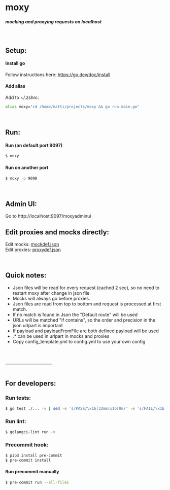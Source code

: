 # moxy
##### mocking and proxying requests on localhost  
<br>

## Setup:
#### Install go
Follow instructions here: https://go.dev/doc/install  
  

#### Add alias
Add to ~/.zshrc: 
```sh
alias moxy="cd /home/matti/projects/moxy && go run main.go"
```
<br>
  
  
## Run:  
#### Run (on default port 9097)  
```sh
$ moxy
```
    
  
#### Run on another port    
```sh
$ moxy -p 9098
```
<br>
  
  
## Admin UI:
Go to http://localhost:9097/moxyadminui
  
  
  
  
## Edit proxies and mocks directly:
Edit mocks: [mockdef.json]  
Edit proxies: [proxydef.json]  

<br>

  
## Quick notes:
- Json files will be read for every request (cached 2 sec), so no need to restart moxy after change in json file
- Mocks will always go before proxies.  
- Json files are read from top to bottom and request is processed at first match.
- If no match is found in Json the "Default route" will be used
- URLs will be matched "if contains", so the order and precision in the json urlpart is important
- If payload and payloadFromFile are both defined payload will be used
- .* can be used in urlpart in mocks and proxies
- Copy config_template.yml to config.yml to use your own config
  
<br>  
<br>
_______________________
<br>  
<br>

## For developers:
### Run tests:  
```sh
$ go test ./... -v | sed -e 's/PASS/\x1b[32m&\x1b[0m/' -e 's/FAIL/\x1b[31m&\x1b[0m/'
```  
  

  
### Run lint:  
```sh  
$ golangci-lint run -v
```  
  

  
  
### Precommit hook:  
```sh
$ pip3 install pre-commit
$ pre-commit install
```  
  
  
#### Run precommit manually    
```sh
$ pre-commit run --all-files
```  
  
[mockdef.json]: <https://github.com/mattinordstrom/moxy/blob/main/mockdef.json>
[proxydef.json]: <https://github.com/mattinordstrom/moxy/blob/main/proxydef.json>
